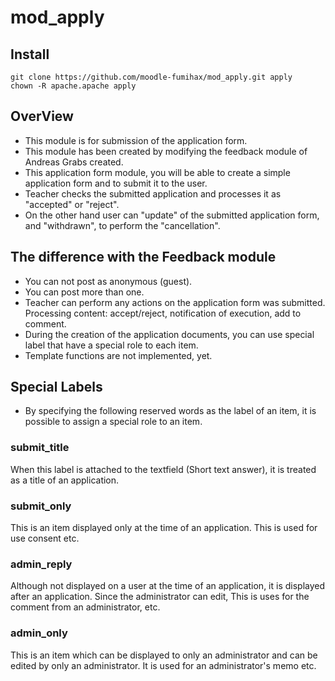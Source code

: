# mod_apply

## Install
```
git clone https://github.com/moodle-fumihax/mod_apply.git apply
chown -R apache.apache apply
```
## OverView
* This module is for submission of the application form.
* This module has been created by modifying the feedback module of Andreas Grabs created.
* This application form module, you will be able to create a simple application form and to submit it to the user.
* Teacher checks the submitted application and processes it as "accepted" or "reject".
* On the other hand user can "update" of the submitted application form, and "withdrawn", to perform the "cancellation".

## The difference with the Feedback module
* You can not post as anonymous (guest).
* You can post more than one.
* Teacher can perform any actions on the application form was submitted.  
    Processing content: accept/reject, notification of execution, add to comment.
* During the creation of the application documents, you can use special label that have a special role to each item.
* Template functions are not implemented, yet.

## Special Labels
* By specifying the following reserved words as the label of an item, it is possible to assign a special role to an item.
### submit_title
 When this label is attached to the textfield (Short text answer), it is treated as a title of an application.
### submit_only
 This is an item displayed only at the time of an application. This is used for use consent etc.
### admin_reply
 Although not displayed on a user at the time of an application, it is displayed after an application. 
 Since the administrator can edit, This is uses for the comment from an administrator, etc.
### admin_only
 This is an item which can be displayed to only an administrator and can be edited by only an administrator.
 It is used for an administrator's memo etc.

 
